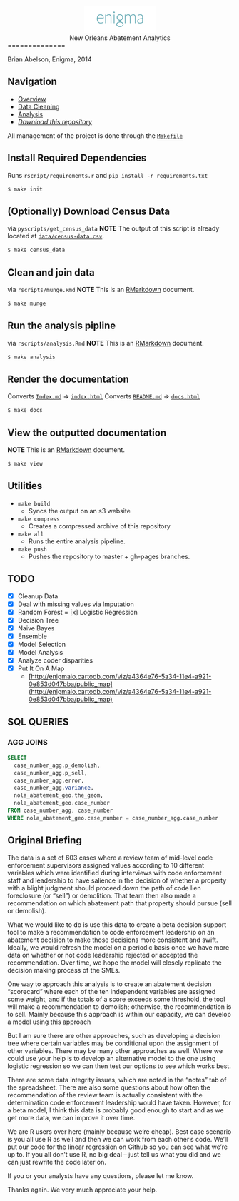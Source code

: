 <center><img src="reports/enigma.png"></center>
<center>New Orleans Abatement Analytics</center>
==============


Brian Abelson, Enigma, 2014


## Navigation

  *  [Overview](index.html)
  *  [Data Cleaning](reports/munge.html)
  *  [Analysis](reports/analysis.html)
  *  [_Download this repository_](nola.zip)


All management of the project is done through the [`Makefile`](Makefile)

## Install Required Dependencies
Runs `rscript/requirements.r` and `pip install -r requirements.txt`

```bash
$ make init
```

## (Optionally) Download Census Data
via `pyscripts/get_census_data`
**NOTE** The output of this script is already located at [`data/census-data.csv`](`data/census-data.csv`).

```bash
$ make census_data
```

## Clean and join data
via `rscripts/munge.Rmd`
**NOTE** This is an [RMarkdown](http://rmarkdown.rstudio.com/) document.
```bash
$ make munge
```

## Run the analysis pipline
via `rscripts/analysis.Rmd`
**NOTE** This is an [RMarkdown](http://rmarkdown.rstudio.com/) document.
```bash
$ make analysis
```

## Render the documentation
Converts [`Index.md`](index.md) => [`index.html`](index.html)
Converts [`README.md`](README.md) => [`docs.html`](docs.html)
```bash
$ make docs
```

## View the outputted documentation
**NOTE** This is an [RMarkdown](http://rmarkdown.rstudio.com/) document.
```bash
$ make view
```

## Utilities

* `make build`
  - Syncs the output on an s3 website
* `make compress`
  - Creates a compressed archive of this repository
* `make all`
  - Runs the entire analysis pipeline.
* `make push`
  - Pushes the repository to master + gh-pages branches.

## TODO

- [x] Cleanup Data
- [x] Deal with missing values via Imputation
- [x] Random Forest
= [x] Logistic Regression
- [x] Decision Tree 
- [x] Naive Bayes 
- [x] Ensemble 
- [x] Model Selection
- [x] Model Analysis 
- [x] Analyze coder disparities 
- [x] Put It On A Map
  * [http://enigmaio.cartodb.com/viz/a4364e76-5a34-11e4-a921-0e853d047bba/public_map](http://enigmaio.cartodb.com/viz/a4364e76-5a34-11e4-a921-0e853d047bba/public_map)

## SQL QUERIES
### AGG JOINS
```sql
SELECT 
  case_number_agg.p_demolish, 
  case_number_agg.p_sell, 
  case_number_agg.error, 
  case_number_agg.variance, 
  nola_abatement_geo.the_geom,
  nola_abatement_geo.case_number 
FROM case_number_agg, case_number 
WHERE nola_abatement_geo.case_number = case_number_agg.case_number 
```

## Original Briefing

The data is a set of 603 cases where a review team of mid-level code enforcement supervisors assigned values according to 10 different variables which were identified during interviews with code enforcement staff and leadership to have salience in the decision of whether a property with a blight judgment should proceed down the path of code lien foreclosure (or “sell”) or demolition. That team then also made a recommendation on which abatement path that property should pursue (sell or demolish).

What we would like to do is use this data to create a beta decision support tool to make a recommendation to code enforcement leadership on an abatement decision to make those decisions more consistent and swift. Ideally, we would refresh the model on a periodic basis once we have more data on whether or not code leadership rejected or accepted the recommendation. Over time, we hope the model will closely replicate the decision making process of the SMEs.

One way to approach this analysis is to create an abatement decision “scorecard” where each of the ten independent variables are assigned some weight, and if the totals of a score exceeds some threshold, the tool will make a recommendation to demolish; otherwise, the recommendation is to sell. Mainly because this approach is within our capacity, we can develop a model using this approach

But I am sure there are other approaches, such as developing a decision tree where certain variables may be conditional upon the assignment of other variables. There may be many other approaches as well. Where we could use your help is to develop an alternative model to the one using logistic regression so we can then test our options to see which works best.

There are some data integrity issues, which are noted in the “notes” tab of the spreadsheet. There are also some questions about how often the recommendation of the review team is actually consistent with the determination code enforcement leadership would have taken. However, for a beta model, I think this data is probably good enough to start and as we get more data, we can improve it over time.

We are R users over here (mainly because we’re cheap). Best case scenario is you all use R as well and then we can work from each other’s code. We’ll put our code for the linear regression on Github so you can see what we’re up to.  If you all don’t use R, no big deal – just tell us what you did and we can just rewrite the code later on.

If you or your analysts have any questions, please let me know.

Thanks again. We very much appreciate your help.

